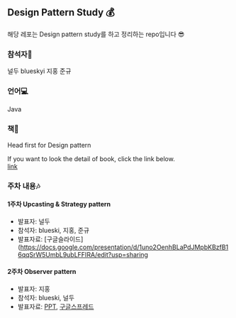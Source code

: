 ## Design Pattern Study 💰
해당 레포는 Design pattern study를 하고 정리하는 repo입니다 😎

### 참석자🙋
널두
blueskyi
지홍
준규

### 언어💻
Java

### 책📖
Head first for Design pattern

If you want to look the detail of book, click the link below.<br>
[link](https://www.aladin.co.kr/shop/wproduct.aspx?ItemId=582754)

### 주차 내용🎶
#### 1주차 Upcasting & Strategy pattern
- 발표자: 널두
- 참석자: blueski, 지홍, 준규
- 발표자료: [구글슬라이드](https://docs.google.com/presentation/d/1uno2OenhBLaPdJMpbKBzfB16qqSrW5UmbL9ubLFFIRA/edit?usp=sharing

#### 2주차 Observer pattern
- 발표자: 지홍
- 참석자: blueski, 널두
- 발표자료: [PPT](https://github.com/0xd00d00/DPStudy/blob/master/2%EC%A3%BC%EC%B0%A8/Observer_pt.pptx), [구글스프레드](https://docs.google.com/spreadsheets/d/1OVOHPGhRUAkWzFpqCY_tELv2zk9qd_r-SjyQKi3BBT4/edit?usp=sharing)
